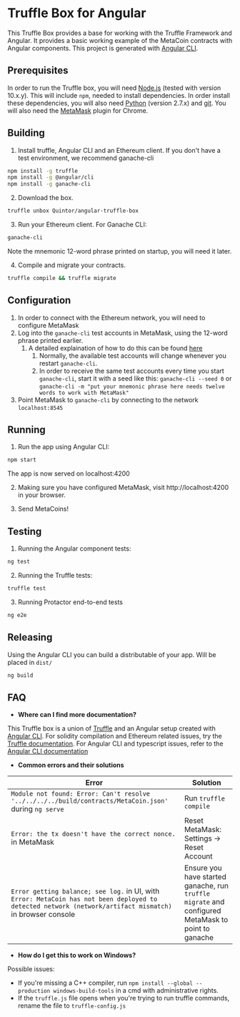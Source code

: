 # Truffle Box for Angular

This Truffle Box provides a base for working with the Truffle Framework and Angular.
It provides a basic working example of the MetaCoin contracts with Angular components.
This project is generated with [Angular CLI](https://cli.angular.io/).

## Prerequisites

In order to run the Truffle box, you will need [Node.js](https://nodejs.org) (tested with version 10.x.y). This will include `npm`, needed
to install dependencies. In order install these dependencies, you will also need [Python](https://www.python.org) (version 2.7.x) and
[git](https://git-scm.com/downloads). You will also need the [MetaMask](https://metamask.io/) plugin for Chrome.

## Building

1. Install truffle, Angular CLI and an Ethereum client. If you don't have a test environment, we recommend ganache-cli
  ```bash
  npm install -g truffle
  npm install -g @angular/cli
  npm install -g ganache-cli
  ```

2. Download the box.
  ```bash
  truffle unbox Quintor/angular-truffle-box
  ```

3. Run your Ethereum client. For Ganache CLI:
  ```bash
  ganache-cli
  ```
Note the mnemonic 12-word phrase printed on startup, you will need it later.

4. Compile and migrate your contracts.
  ```bash
  truffle compile && truffle migrate
  ```

## Configuration
1. In order to connect with the Ethereum network, you will need to configure MetaMask
2. Log into the `ganache-cli` test accounts in MetaMask, using the 12-word phrase printed earlier.
    1. A detailed explaination of how to do this can be found [here](https://truffleframework.com/docs/truffle/getting-started/truffle-with-metamask)
        1. Normally, the available test accounts will change whenever you restart `ganache-cli`.
        2. In order to receive the same test accounts every time you start `ganache-cli`, start it with a seed like this: `ganache-cli --seed 0` or `ganache-cli -m "put your mnemonic phrase here needs twelve words to work with MetaMask"`
3. Point MetaMask to `ganache-cli` by connecting to the network `localhost:8545` 


## Running

1. Run the app using Angular CLI:
  ```bash
  npm start
  ```
The app is now served on localhost:4200

2. Making sure you have configured MetaMask, visit http://localhost:4200 in your browser.

3. Send MetaCoins!

## Testing

1. Running the Angular component tests:
  ```bash
  ng test
  ```

2. Running the Truffle tests:
  ```bash
  truffle test
  ```

3. Running Protactor end-to-end tests

  ```bash
  ng e2e
  ```
## Releasing
Using the Angular CLI you can build a distributable of your app. Will be placed in `dist/`

  ```bash
  ng build
  ```

## FAQ

* __Where can I find more documentation?__

This Truffle box is a union of [Truffle](http://truffleframework.com/) and an Angular setup created with [Angular CLI](https://cli.angular.io/).
For solidity compilation and Ethereum related issues, try the [Truffle documentation](http://truffleframework.com/docs/).
For Angular CLI and typescript issues, refer to the [Angular CLI documentation](https://github.com/angular/angular-cli/wiki)

* __Common errors and their solutions__

| Error | Solution |
|-------|----------|
| `Module not found: Error: Can't resolve '../../../../build/contracts/MetaCoin.json'` during `ng serve` | Run `truffle compile` |
| `Error: the tx doesn't have the correct nonce.` in MetaMask | Reset MetaMask: Settings -> Reset Account |
| `Error getting balance; see log.` in UI, with `Error: MetaCoin has not been deployed to detected network (network/artifact mismatch)` in browser console | Ensure you have started ganache, run `truffle migrate` and configured MetaMask to point to ganache |



* __How do I get this to work on Windows?__

Possible issues:

- If you're missing a C++ compiler, run `npm install --global --production windows-build-tools` in a cmd with administrative rights.
- If the `truffle.js` file opens when you're trying to run truffle commands, rename the file to `truffle-config.js`
